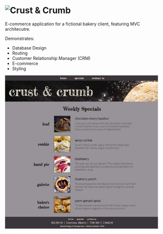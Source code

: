 # ![Crust & Crumb](https://crustandcrumb.onrender.com/)

E-commerce application for a fictional bakery client, featuring MVC architecutre.

Demonstrates:
- Database Design
- Routing
- Customer Relationship Manager (CRM)
- E-commerce
- Styling

![Crust & Crumb Bakery Website](/lib/assets/images/crustncrumb.JPG)
